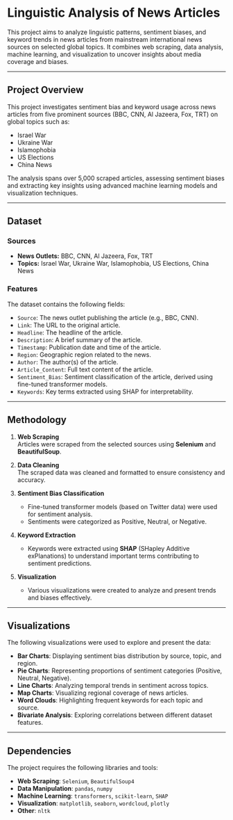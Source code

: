 # Linguistic Analysis of News Articles

This project aims to analyze linguistic patterns, sentiment biases, and keyword trends in news articles from mainstream international news sources on selected global topics. It combines web scraping, data analysis, machine learning, and visualization to uncover insights about media coverage and biases.

---

## Project Overview

This project investigates sentiment bias and keyword usage across news articles from five prominent sources (BBC, CNN, Al Jazeera, Fox, TRT) on global topics such as:
- Israel War
- Ukraine War
- Islamophobia
- US Elections
- China News

The analysis spans over 5,000 scraped articles, assessing sentiment biases and extracting key insights using advanced machine learning models and visualization techniques.

---

## Dataset

### Sources
- **News Outlets:** BBC, CNN, Al Jazeera, Fox, TRT  
- **Topics:** Israel War, Ukraine War, Islamophobia, US Elections, China News  

### Features
The dataset contains the following fields:
- `Source`: The news outlet publishing the article (e.g., BBC, CNN).  
- `Link`: The URL to the original article.  
- `Headline`: The headline of the article.  
- `Description`: A brief summary of the article.  
- `Timestamp`: Publication date and time of the article.  
- `Region`: Geographic region related to the news.  
- `Author`: The author(s) of the article.  
- `Article_Content`: Full text content of the article.  
- `Sentiment_Bias`: Sentiment classification of the article, derived using fine-tuned transformer models.  
- `Keywords`: Key terms extracted using SHAP for interpretability.

---

## Methodology

1. **Web Scraping**  
   Articles were scraped from the selected sources using **Selenium** and **BeautifulSoup**.  

2. **Data Cleaning**  
   The scraped data was cleaned and formatted to ensure consistency and accuracy.  

3. **Sentiment Bias Classification**  
   - Fine-tuned transformer models (based on Twitter data) were used for sentiment analysis.  
   - Sentiments were categorized as Positive, Neutral, or Negative.  

4. **Keyword Extraction**  
   - Keywords were extracted using **SHAP** (SHapley Additive exPlanations) to understand important terms contributing to sentiment predictions.  

5. **Visualization**  
   - Various visualizations were created to analyze and present trends and biases effectively.

---

## Visualizations

The following visualizations were used to explore and present the data:
- **Bar Charts**: Displaying sentiment bias distribution by source, topic, and region.  
- **Pie Charts**: Representing proportions of sentiment categories (Positive, Neutral, Negative).  
- **Line Charts**: Analyzing temporal trends in sentiment across topics.  
- **Map Charts**: Visualizing regional coverage of news articles.  
- **Word Clouds**: Highlighting frequent keywords for each topic and source.  
- **Bivariate Analysis**: Exploring correlations between different dataset features.

---

## Dependencies

The project requires the following libraries and tools:
- **Web Scraping**: `Selenium`, `BeautifulSoup4`  
- **Data Manipulation**: `pandas`, `numpy`  
- **Machine Learning**: `transformers`, `scikit-learn`, `SHAP`  
- **Visualization**: `matplotlib`, `seaborn`, `wordcloud`, `plotly`  
- **Other**: `nltk`


